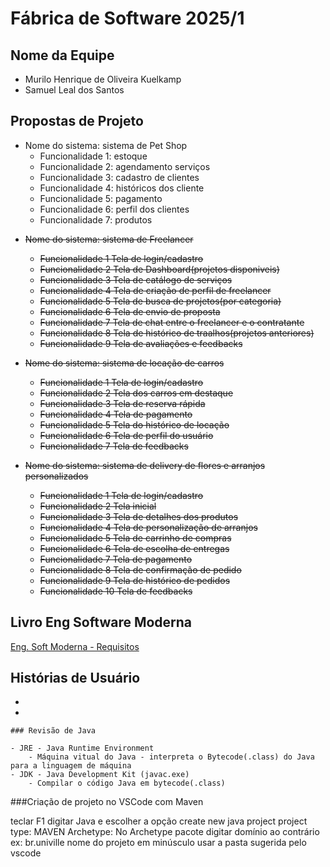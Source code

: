 # Fábrica de Software 2025/1

## Nome da Equipe
- Murilo Henrique de Oliveira Kuelkamp
- Samuel Leal dos Santos

## Propostas de Projeto

- Nome do sistema: sistema de Pet Shop
    - Funcionalidade 1: estoque
    - Funcionalidade 2: agendamento serviços
    - Funcionalidade 3: cadastro de clientes
    - Funcionalidade 4: históricos dos cliente
    - Funcionalidade 5: pagamento
    - Funcionalidade 6: perfil dos clientes
    - Funcionalidade 7: produtos
<s>

- Nome do sistema: sistema de Freelancer
    - Funcionalidade 1 Tela de login/cadastro
    - Funcionalidade 2 Tela de Dashboard(projetos disponiveis)
    - Funcionalidade 3 Tela de catálogo de serviços
    - Funcionalidade 4 Tela de criação de perfil de freelancer
    - Funcionalidade 5 Tela de busca de projetos(por categoria)
    - Funcionalidade 6 Tela de envio de proposta
    - Funcionalidade 7 Tela de chat entre o freelancer e o contratante
    - Funcionalidade 8 Tela de histórico de traalhos(projetos anteriores)
    - Funcionalidade 9 Tela de avaliações e feedbacks

- Nome do sistema: sistema de locação de carros
    - Funcionalidade 1 Tela de login/cadastro
    - Funcionalidade 2 Tela dos carros em destaque
    - Funcionalidade 3 Tela de reserva rápida
    - Funcionalidade 4 Tela de pagamento
    - Funcionalidade 5 Tela do histórico de locação
    - Funcionalidade 6 Tela de perfil do usuário
    - Funcionalidade 7 Tela de feedbacks

- Nome do sistema: sistema de delivery de flores e arranjos personalizados
    - Funcionalidade 1 Tela de login/cadastro
    - Funcionalidade 2 Tela inicial
    - Funcionalidade 3 Tela de detalhes dos produtos
    - Funcionalidade 4 Tela de personalização de arranjos
    - Funcionalidade 5 Tela de carrinho de compras
    - Funcionalidade 6 Tela de escolha de entregas
    - Funcionalidade 7 Tela de pagamento
    - Funcionalidade 8 Tela de confirmação de pedido
    - Funcionalidade 9 Tela de histórico de pedidos
    - Funcionalidade 10 Tela de feedbacks
</s>

## Livro Eng Software Moderna
[Eng. Soft Moderna - Requisitos](https://engsoftmoderna.info/cap3.html)

## Histórias de Usuário
-
- 

    ### Revisão de Java

    - JRE - Java Runtime Environment
        - Máquina vitual do Java - interpreta o Bytecode(.class) do Java para a linguagem de máquina
    - JDK - Java Development Kit (javac.exe)
        - Compilar o código Java em bytecode(.class)


###Criação de projeto no VSCode com Maven


teclar F1
digitar Java e escolher a opção create new java project
project type: MAVEN
Archetype: No Archetype
pacote digitar domínio ao contrário ex: br.univille
nome do projeto em minúsculo
usar a pasta sugerida pelo vscode